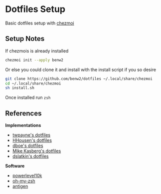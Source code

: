 # Dotfiles Setup

Basic dotfiles setup with [chezmoi](https://www.chezmoi.io/)

## Setup Notes

If chezmois is already installed

```sh
chezmoi init --apply benw2
```

Or else you could clone it and install with the install script if you so desire

```sh
git clone https://github.com/benw2/dotfiles ~/.local/share/chezmoi
cd ~/.local/share/chezmoi
sh install.sh
```

Once installed run `zsh`

## References

**Implementations**

- [twpayne's dotfiles](https://github.com/twpayne/dotfiles)
- [HHousen's dotfiles](https://github.com/HHousen/dotfiles)
- [dboe's dotfiles](https://gitlab.com/dboe/dotfiles/-/tree/master?ref_type=heads)
- [Mike Kasberg's dotfiles](https://github.com/mkasberg/dotfiles)
- [dslatkin's dotfiles](https://github.com/dslatkin/dotfiles)

**Software**

- [powerlevel10k](https://github.com/romkatv/powerlevel10k)
- [oh-my-zsh](https://github.com/ohmyzsh/ohmyzsh)
- [antigen](https://github.com/zsh-users/antigen)